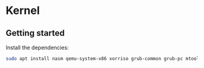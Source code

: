 # Kernel

## Getting started
Install the dependencies:
```bash
sudo apt install nasm qemu-system-x86 xorriso grub-common grub-pc mtools clang lld
```